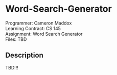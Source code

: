 # Word-Search-Generator

Programmer: Cameron Maddox\
Learning Contract: CS 145\
Assignment: Word Search Generator\
Files: TBD


## Description

TBD!!!
